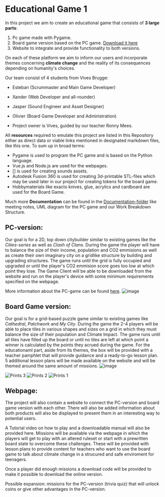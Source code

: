 # Educational Game 1
In this project we aim to create an educational game that consists of **3 large parts**:
 
1. Pc game made with Pygame.
2. Board game version based on the PC game. [Download it here](https://github.com/vives-project-xp/EducationalGame1/tree/main/JOXE-game/build/exe.win-amd64-3.12.zip)
3. Website to integrate and provide functionality to both versions.

On each of these platform we aim to inform our users and incorporate themes concerning **climate change** and the reality of its consequences depending on humanity's choices.

Our team consist of 4 students from Vives Brugge:
- Esteban (Scrummaster and Main Game Developer)
- Xander (Web Developer and all-rounder)
- Jasper (Sound Engineer and Asset Designer)
- Olivier (Board Game Developer and Administration)

- Project owner is Vives, guided by our teacher Ronny Mees.

All **resources** required to emulate this project are listed in this Repository either as direct data or viable links mentioned in designated markdown files, like this one.
To sum up in broad terms:
- Pygame is used to program the PC game and is based on the Python language.
- Vue.js and Node.js are used for the webpages.
- [] is used for creating sounds assets.
- Autodesk Fusion 360 is used for creating 3d-printable STL-files which may be used later in our project for creating tokens for the board game.
- Hobbymaterials like exacto knives, glue, acrylics and cardboard are used for the Board Game.

Much more **Documentation** can be found in the [Documentation-folder](./Documentation)
 like meeting notes, UML diagram for the PC game and our Work Breakdown Structure.

## PC-version:
Our goal is for a 2D, top down citybuilder similar to existing games like the _Cities-series_ as well as _Clash of Clans_. 
During the game the player will have to balance the size of their income, population and CO2 emmisions as well as create their own imaginary city on a gridlike structure by building and upgrading structures.
The game runs until the grid is fully occupied and upgraded or until the player's CO2 emmision score goes too low at which point they lose.
The Game Client will be able to be downloaded from the website and run on the player's device with some minimum requirements specified on the webpage.

More information about the PC-game can be found [here](./GameDocumentation/gameloop.md).
![image](https://github.com/vives-project-xp/EducationalGame1/assets/113900803/a4ff26a3-a85d-408f-baa0-f898efe43e46)


## Board Game version:
Our goal is for a grid-based puzzle game similar to existing games like _Cathedral_, _Patchwork_ and _My City_.
During the game the 2-4 players will be able to place tiles in various shapes and sizes on a grid in which they must balance the size of their population and Climate Impact.
The game runs until all tiles have filled up the board or until no tiles are left at which point a winner is calculated by the points they acrued during the game. 
For the educationaml part, aside from its themes, the box will be provided with a teacher pamphlet  that will provide guidance and a ready-to-go lesson plan. 
5 additional lesson plans will be made available on the website and will be themed around the same amount of missions.
![image](https://github.com/vives-project-xp/EducationalGame1/assets/145467433/bd7829dd-8a6e-48d4-9290-1be017d6b48b)

![Prints 3](https://github.com/vives-project-xp/EducationalGame1/assets/145467433/a8df2e3d-34ae-4b7c-9e54-87132265dff5)
![Prints 2](https://github.com/vives-project-xp/EducationalGame1/assets/145467433/55809232-4026-4f2f-90ae-4e8e6593c8a5)
![Prints 1](https://github.com/vives-project-xp/EducationalGame1/assets/145467433/f5e4212d-fb17-45bc-8727-5a6ebb551ccf)

## Webpage:
The project will also contain a website to connect the PC-version and board game version with each other. There will also be added information about both products will also be displayed to present them in an interesting way to potential users.

A Tutorial video on how to play and a downloadable manual will also be provided here. Missions will be available via the webpage in which the players will get to play with an altered ruleset or start with a prewritten board state to overcome these challenges. These will be provided with lesson plans to provide content for teachers who want to use the board game to talk about climate change in a strucured and safe enviroment for teenagers. 

Once a player did enough missions a download code will be provided to make it possible to download the online version.

Possible expansion: missions for the PC-version (trivia quiz) that will unlock coins or give other advantages in the PC-version.



